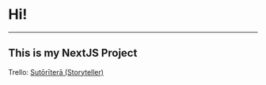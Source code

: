 # Hi!
---
This is my NextJS Project
---
Trello: [Sutōrīterā (Storyteller)](https://trello.com/b/3ug5u3TX/sut%C5%8Dr%C4%ABter%C4%81-storyteller)

